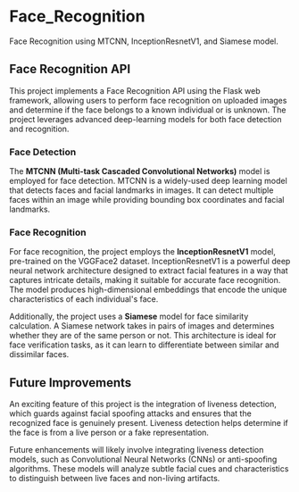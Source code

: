 # Face_Recognition
Face Recognition using MTCNN, InceptionResnetV1, and Siamese model.

## Face Recognition API
This project implements a Face Recognition API using the Flask web framework, allowing users to perform face recognition on uploaded images and determine if the face belongs to a known individual or is unknown. The project leverages advanced deep-learning models for both face detection and recognition.

### Face Detection
The **MTCNN (Multi-task Cascaded Convolutional Networks)** model is employed for face detection. MTCNN is a widely-used deep learning model that detects faces and facial landmarks in images. It can detect multiple faces within an image while providing bounding box coordinates and facial landmarks.

### Face Recognition
For face recognition, the project employs the **InceptionResnetV1** model, pre-trained on the VGGFace2 dataset. InceptionResnetV1 is a powerful deep neural network architecture designed to extract facial features in a way that captures intricate details, making it suitable for accurate face recognition. The model produces high-dimensional embeddings that encode the unique characteristics of each individual's face.

Additionally, the project uses a **Siamese** model for face similarity calculation. A Siamese network takes in pairs of images and determines whether they are of the same person or not. This architecture is ideal for face verification tasks, as it can learn to differentiate between similar and dissimilar faces.

## Future Improvements
An exciting feature of this project is the integration of liveness detection, which guards against facial spoofing attacks and ensures that the recognized face is genuinely present. Liveness detection helps determine if the face is from a live person or a fake representation.

Future enhancements will likely involve integrating liveness detection models, such as Convolutional Neural Networks (CNNs) or anti-spoofing algorithms. These models will analyze subtle facial cues and characteristics to distinguish between live faces and non-living artifacts.
